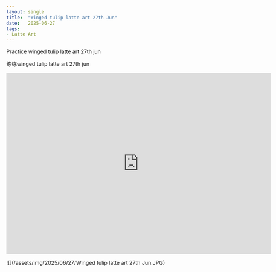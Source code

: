```yaml
---
layout: single
title:  "Winged tulip latte art 27th Jun"
date:   2025-06-27
tags:
- Latte Art
---
```


Practice winged tulip latte art 27th jun

练练winged tulip latte art 27th jun

<div class="embed-container">
  <iframe
      src="https://www.youtube.com/embed/vJPP-ExdK04"
      width="700"
      height="480"
      frameborder="0"
      allowfullscreen="true">
  </iframe>
</div>

![](/assets/img/2025/06/27/Winged tulip latte art 27th Jun.JPG)
